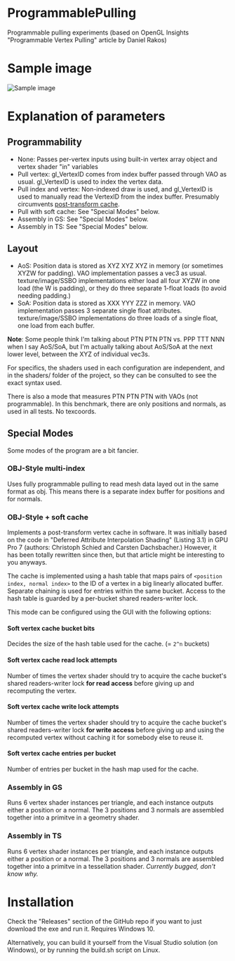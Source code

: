 # ProgrammablePulling
Programmable pulling experiments (based on OpenGL Insights "Programmable Vertex Pulling" article by Daniel Rakos)

# Sample image

![Sample image](http://i.imgur.com/kTYIeje.jpg)

# Explanation of parameters

## Programmability

* None: Passes per-vertex inputs using built-in vertex array object and vertex shader "in" variables
* Pull vertex: gl_VertexID comes from index buffer passed through VAO as usual. gl_VertexID is used to index the vertex data.
* Pull index and vertex: Non-indexed draw is used, and gl_VertexID is used to manually read the VertexID from the index buffer. Presumably circumvents [post-transform cache](https://www.khronos.org/opengl/wiki/Post_Transform_Cache).
* Pull with soft cache: See "Special Modes" below.
* Assembly in GS: See "Special Modes" below.
* Assembly in TS: See "Special Modes" below.

## Layout

* AoS: Position data is stored as XYZ XYZ XYZ in memory (or sometimes XYZW for padding). VAO implementation passes a vec3 as usual. texture/image/SSBO implementations either load all four XYZW in one load (the W is padding), or they do three separate 1-float loads (to avoid needing padding.)
* SoA: Position data is stored as XXX YYY ZZZ in memory. VAO implementation passes 3 separate single float attributes. texture/image/SSBO implementations do three loads of a single float, one load from each buffer.

**Note**: Some people think I'm talking about PTN PTN PTN vs. PPP TTT NNN when I say AoS/SoA, but I'm actually talking about AoS/SoA at the next lower level, between the XYZ of individual vec3s.

For specifics, the shaders used in each configuration are independent, and in the shaders/ folder of the project, so they can be consulted to see the exact syntax used.

There is also a mode that measures PTN PTN PTN with VAOs (not programmable). In this benchmark, there are only positions and normals, as used in all tests. No texcoords.

## Special Modes

Some modes of the program are a bit fancier.

### OBJ-Style multi-index

Uses fully programmable pulling to read mesh data layed out in the same format as obj. This means there is a separate index buffer for positions and for normals.

### OBJ-Style + soft cache

Implements a post-transform vertex cache in software. It was initially based on the code in "Deferred Attribute Interpolation Shading" (Listing 3.1) in GPU Pro 7 (authors: Christoph Schied and Carsten Dachsbacher.) However, it has been totally rewritten since then, but that article might be interesting to you anyways.

The cache is implemented using a hash table that maps pairs of `<position index, normal index>` to the ID of a vertex in a big linearly allocated buffer. Separate chaining is used for entries within the same bucket. Access to the hash table is guarded by a per-bucket shared readers-writer lock.

This mode can be configured using the GUI with the following options:

#### Soft vertex cache bucket bits

Decides the size of the hash table used for the cache. (= `2^n` buckets)

#### Soft vertex cache read lock attempts

Number of times the vertex shader should try to acquire the cache bucket's shared readers-writer lock **for read access** before giving up and recomputing the vertex.

#### Soft vertex cache write lock attempts

Number of times the vertex shader should try to acquire the cache bucket's shared readers-writer lock **for write access** before giving up and using the recomputed vertex without caching it for somebody else to reuse it.

#### Soft vertex cache entries per bucket

Number of entries per bucket in the hash map used for the cache.

### Assembly in GS

Runs 6 vertex shader instances per triangle, and each instance outputs either a position or a normal. The 3 positions and 3 normals are assembled together into a primitve in a geometry shader.

### Assembly in TS

Runs 6 vertex shader instances per triangle, and each instance outputs either a position or a normal. The 3 positions and 3 normals are assembled together into a primitve in a tessellation shader. *Currently bugged, don't know why.*

# Installation

Check the "Releases" section of the GitHub repo if you want to just download the exe and run it. Requires Windows 10.

Alternatively, you can build it yourself from the Visual Studio solution (on Windows), or by running the build.sh script on Linux.
